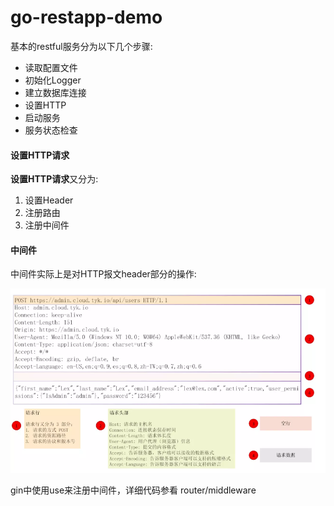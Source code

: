 # go-restapp-demo

基本的restful服务分为以下几个步骤:

- 读取配置文件
- 初始化Logger
- 建立数据库连接
- 设置HTTP
- 启动服务
- 服务状态检查

#### 设置HTTP请求
**设置HTTP请求**又分为:

1. 设置Header
2. 注册路由
3. 注册中间件

#### 中间件

中间件实际上是对HTTP报文header部分的操作:

![http-header](./summary/img/http-header.png)

gin中使用use来注册中间件，详细代码参看 router/middleware


